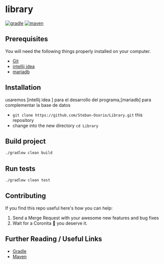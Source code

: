 # library

[![gradle](https://img.shields.io/badge/gradle-v6.7-yellow.svg)](https://gradle.org/install/)
[![maven](https://img.shields.io/badge/maven-v3.6.X-red.svg)](https://maven.apache.org/)

## Prerequisites

You will need the following things properly installed on your computer.

* [Git](http://git-scm.com/)
* [intellij idea ](https://www.jetbrains.com/es-es/idea/)
* [mariadb](https://mariadb.org/)

## Installation

usaremos [intellij idea ]  para el desarrollo del programa,[mariadb] para complementar la base de datos 

* `git clone https://github.com/Steban-Osorio/Library.git` this repository
* change into the new directory `cd Library`

## Build project

```bash
./gradlew clean build
```

## Run tests

```bash
./gradlew clean test
```

## Contributing

If you find this repo useful here's how you can help:

1. Send a Merge Request with your awesome new features and bug fixes
2. Wait for a Coronita :beer: you deserve it.

## Further Reading / Useful Links

* [Gradle](https://gradle.org/guides/)
* [Maven](https://maven.apache.org/developers/index.html)

